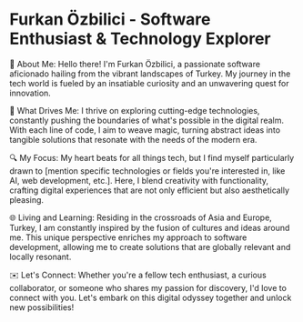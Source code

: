 # Furkan Özbilici - Software Enthusiast & Technology Explorer
🌟 About Me:
Hello there! I'm Furkan Özbilici, a passionate software aficionado hailing from the vibrant landscapes of Turkey. My journey in the tech world is fueled by an insatiable curiosity and an unwavering quest for innovation.

🚀 What Drives Me:
I thrive on exploring cutting-edge technologies, constantly pushing the boundaries of what's possible in the digital realm. With each line of code, I aim to weave magic, turning abstract ideas into tangible solutions that resonate with the needs of the modern era.

🔍 My Focus:
My heart beats for all things tech, but I find myself particularly drawn to [mention specific technologies or fields you're interested in, like AI, web development, etc.]. Here, I blend creativity with functionality, crafting digital experiences that are not only efficient but also aesthetically pleasing.

🌐 Living and Learning:
Residing in the crossroads of Asia and Europe, Turkey, I am constantly inspired by the fusion of cultures and ideas around me. This unique perspective enriches my approach to software development, allowing me to create solutions that are globally relevant and locally resonant.

✉️ Let's Connect:
Whether you're a fellow tech enthusiast, a curious collaborator, or someone who shares my passion for discovery, I'd love to connect with you. Let's embark on this digital odyssey together and unlock new possibilities!
